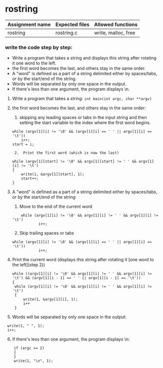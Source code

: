 # rostring

| Assignment name | Expected files | Allowed functions |
| --------------- | -------------  | ----------------- |
| rostring        | rostring.c     | write, malloc, free             |

### write the code step by step:
* Write a program that takes a string and displays this string after rotating it one word to the left.
* the first word becomes the last, and others stay in the same order.
* A "word" is defined as a part of a string delimited either by spaces/tabs, or by the start/end of the string.
* Words will be separated by only one space in the output.
* If there's less than one argument, the program displays \n.

1. Write a program that takes a string: ``` int	main(int argc, char **argv) ```

2. the first word becomes the last, and others stay in the same order:
	
 	1. skipping any leading spaces or tabs in the input string and then setting the start variable to the index where the first word begins.
	
 	```
 	while (argv[1][i] != '\0' && (argv[1][i] == ' ' || argv[1][i] == '\t'))
		i++;
	start = i;
 	```
   	
    	2.  Print the first word (which is now the last)
	
 	```
 	while (argv[1][start] != '\0' && argv[1][start] != ' ' && argv[1][i] != '\t')
	{
		write(1, &argv[1][start], 1);
		start++;
	}
 	```

3. A "word" is defined as a part of a string delimited either by spaces/tabs, or by the start/end of the string:
	
 	1. Move to the end of the current word

 	```
    	while (argv[1][i] != '\0' && argv[1][i] != ' ' && argv[1][i] != '\t')
                i++;
 	```
 
   	2. Skip trailing spaces or tabs
	
 	```
	while (argv[1][i] != '\0' && (argv[1][i] == ' ' || argv[1][i] == '\t'))
                i++;
   	```
    
4. Print the current word (displays this string after rotating it [one word to the left](step 2))

   ```
   while ((argv[1][i] != '\0' && argv[1][i] != ' ' && argv[1][i] != '\t') && (argv[1][i - 1] == ' ' || argv[1][i - 1] == '\t'))
   {
	while (argv[1][i] != '\0' && argv[1][i] != ' ' && argv[1][i] != '\t')
	{
		write(1, &argv[1][i], 1);
		i++
 	}
   ```

5.  Words will be separated by only one space in the output:

   ```
   	write(1, " ", 1);
	i++;
   ```

6. If there's less than one argument, the program displays \n:

```
	if (argc >= 2)
	{
	}
	write(1, "\n", 1);
```
